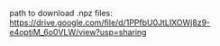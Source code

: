 path to download .npz files: https://drive.google.com/file/d/1PPfbU0JtLIXOWj8z9-e4optiM_6o0VLW/view?usp=sharing
